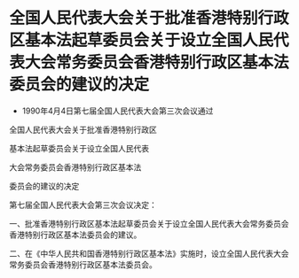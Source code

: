 # 全国人民代表大会关于批准香港特别行政区基本法起草委员会关于设立全国人民代表大会常务委员会香港特别行政区基本法委员会的建议的决定

- 1990年4月4日第七届全国人民代表大会第三次会议通过

<!-- INFO END -->

全国人民代表大会关于批准香港特别行政区

基本法起草委员会关于设立全国人民代表

大会常务委员会香港特别行政区基本法

委员会的建议的决定

第七届全国人民代表大会第三次会议决定：

一、批准香港特别行政区基本法起草委员会关于设立全国人民代表大会常务委员会香港特别行政区基本法委员会的建议。

二、在《中华人民共和国香港特别行政区基本法》实施时，设立全国人民代表大会常务委员会香港特别行政区基本法委员会。
